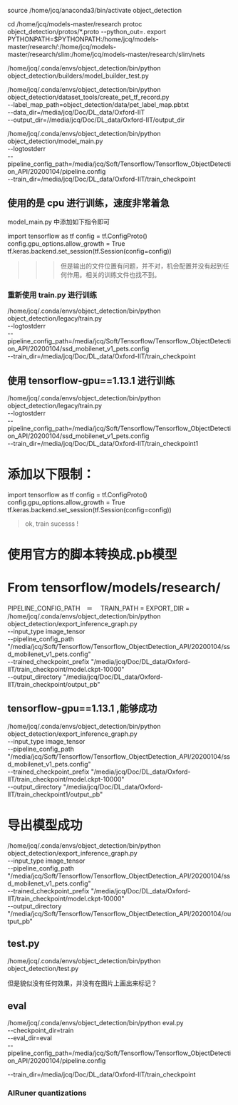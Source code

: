 

source /home/jcq/anaconda3/bin/activate object_detection

cd /home/jcq/models-master/research
protoc object_detection/protos/*.proto --python_out=.
export PYTHONPATH=$PYTHONPATH:/home/jcq/models-master/research/:/home/jcq/models-master/research/slim:/home/jcq/models-master/research/slim/nets

/home/jcq/.conda/envs/object_detection/bin/python object_detection/builders/model_builder_test.py

/home/jcq/.conda/envs/object_detection/bin/python object_detection/dataset_tools/create_pet_tf_record.py \
    --label_map_path=object_detection/data/pet_label_map.pbtxt \
    --data_dir=/media/jcq/Doc/DL_data/Oxford-IIT \
    --output_dir=//media/jcq/Doc/DL_data/Oxford-IIT/output_dir



/home/jcq/.conda/envs/object_detection/bin/python object_detection/model_main.py \
        --logtostderr \
        --pipeline_config_path=/media/jcq/Soft/Tensorflow/Tensorflow_ObjectDetection_API/20200104/pipeline.config \
        --train_dir=/media/jcq/Doc/DL_data/Oxford-IIT/train_checkpoint


 ## 使用的是 cpu 进行训练，速度非常着急


model_main.py 中添加如下指令即可



import tensorflow as tf
config = tf.ConfigProto()
config.gpu_options.allow_growth = True
tf.keras.backend.set_session(tf.Session(config=config))

> >> 但是输出的文件位置有问题，并不对，机会配置并没有起到任何作用。相关的训练文件也找不到。






### 重新使用 train.py 进行训练


/home/jcq/.conda/envs/object_detection/bin/python object_detection/legacy/train.py \
        --logtostderr \
        --pipeline_config_path=/media/jcq/Soft/Tensorflow/Tensorflow_ObjectDetection_API/20200104/ssd_mobilenet_v1_pets.config \
        --train_dir=/media/jcq/Doc/DL_data/Oxford-IIT/train_checkpoint


## 使用 tensorflow-gpu==1.13.1 进行训练

/home/jcq/.conda/envs/object_detection/bin/python object_detection/legacy/train.py \
        --logtostderr \
        --pipeline_config_path=/media/jcq/Soft/Tensorflow/Tensorflow_ObjectDetection_API/20200104/ssd_mobilenet_v1_pets.config \
        --train_dir=/media/jcq/Doc/DL_data/Oxford-IIT/train_checkpoint1

# 添加以下限制：

import tensorflow as tf
config = tf.ConfigProto()
config.gpu_options.allow_growth = True
tf.keras.backend.set_session(tf.Session(config=config))


> ok, train sucesss !





# 使用官方的脚本转换成.pb模型
# From tensorflow/models/research/
PIPELINE_CONFIG_PATH　＝　
TRAIN_PATH =
EXPORT_DIR =
/home/jcq/.conda/envs/object_detection/bin/python object_detection/export_inference_graph.py \
    --input_type image_tensor \
    --pipeline_config_path "/media/jcq/Soft/Tensorflow/Tensorflow_ObjectDetection_API/20200104/ssd_mobilenet_v1_pets.config" \
    --trained_checkpoint_prefix "/media/jcq/Doc/DL_data/Oxford-IIT/train_checkpoint/model.ckpt-10000" \
    --output_directory "/media/jcq/Doc/DL_data/Oxford-IIT/train_checkpoint/output_pb"


## tensorflow-gpu==1.13.1 ,能够成功

/home/jcq/.conda/envs/object_detection/bin/python object_detection/export_inference_graph.py \
    --input_type image_tensor \
    --pipeline_config_path "/media/jcq/Soft/Tensorflow/Tensorflow_ObjectDetection_API/20200104/ssd_mobilenet_v1_pets.config" \
    --trained_checkpoint_prefix "/media/jcq/Doc/DL_data/Oxford-IIT/train_checkpoint/model.ckpt-10000" \
    --output_directory "/media/jcq/Doc/DL_data/Oxford-IIT/train_checkpoint1/output_pb"




# 导出模型成功


/home/jcq/.conda/envs/object_detection/bin/python object_detection/export_inference_graph.py \
    --input_type image_tensor \
    --pipeline_config_path "/media/jcq/Soft/Tensorflow/Tensorflow_ObjectDetection_API/20200104/ssd_mobilenet_v1_pets.config" \
    --trained_checkpoint_prefix "/media/jcq/Doc/DL_data/Oxford-IIT/train_checkpoint/model.ckpt-10000" \
    --output_directory "/media/jcq/Soft/Tensorflow/Tensorflow_ObjectDetection_API/20200104/output_pb"







## test.py

/home/jcq/.conda/envs/object_detection/bin/python object_detection/test.py



但是貌似没有任何效果，并没有在图片上画出来标记？



## eval



/home/jcq/.conda/envs/object_detection/bin/python eval.py\
 --checkpoint_dir=train\
 --eval_dir=eval\
 --pipeline_config_path=/media/jcq/Soft/Tensorflow/Tensorflow_ObjectDetection_API/20200104/pipeline.config


 --train_dir=/media/jcq/Doc/DL_data/Oxford-IIT/train_checkpoint








### AIRuner quantizations 







